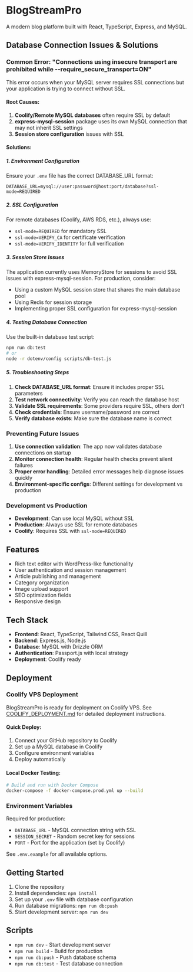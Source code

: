 # BlogStreamPro

A modern blog platform built with React, TypeScript, Express, and MySQL.

## Database Connection Issues & Solutions

### Common Error: "Connections using insecure transport are prohibited while --require_secure_transport=ON"

This error occurs when your MySQL server requires SSL connections but your application is trying to connect without SSL.

#### Root Causes:
1. **Coolify/Remote MySQL databases** often require SSL by default
2. **express-mysql-session** package uses its own MySQL connection that may not inherit SSL settings
3. **Session store configuration** issues with SSL

#### Solutions:

##### 1. Environment Configuration
Ensure your `.env` file has the correct DATABASE_URL format:
```env
DATABASE_URL=mysql://user:password@host:port/database?ssl-mode=REQUIRED
```

##### 2. SSL Configuration
For remote databases (Coolify, AWS RDS, etc.), always use:
- `ssl-mode=REQUIRED` for mandatory SSL
- `ssl-mode=VERIFY_CA` for certificate verification
- `ssl-mode=VERIFY_IDENTITY` for full verification

##### 3. Session Store Issues
The application currently uses MemoryStore for sessions to avoid SSL issues with express-mysql-session. For production, consider:
- Using a custom MySQL session store that shares the main database pool
- Using Redis for session storage
- Implementing proper SSL configuration for express-mysql-session

##### 4. Testing Database Connection
Use the built-in database test script:
```bash
npm run db:test
# or
node -r dotenv/config scripts/db-test.js
```

##### 5. Troubleshooting Steps
1. **Check DATABASE_URL format**: Ensure it includes proper SSL parameters
2. **Test network connectivity**: Verify you can reach the database host
3. **Validate SSL requirements**: Some providers require SSL, others don't
4. **Check credentials**: Ensure username/password are correct
5. **Verify database exists**: Make sure the database name is correct

### Preventing Future Issues

1. **Use connection validation**: The app now validates database connections on startup
2. **Monitor connection health**: Regular health checks prevent silent failures
3. **Proper error handling**: Detailed error messages help diagnose issues quickly
4. **Environment-specific configs**: Different settings for development vs production

### Development vs Production

- **Development**: Can use local MySQL without SSL
- **Production**: Always use SSL for remote databases
- **Coolify**: Requires SSL with `ssl-mode=REQUIRED`

## Features

- Rich text editor with WordPress-like functionality
- User authentication and session management
- Article publishing and management
- Category organization
- Image upload support
- SEO optimization fields
- Responsive design

## Tech Stack

- **Frontend**: React, TypeScript, Tailwind CSS, React Quill
- **Backend**: Express.js, Node.js
- **Database**: MySQL with Drizzle ORM
- **Authentication**: Passport.js with local strategy
- **Deployment**: Coolify ready

## Deployment

### Coolify VPS Deployment

BlogStreamPro is ready for deployment on Coolify VPS. See [COOLIFY_DEPLOYMENT.md](./COOLIFY_DEPLOYMENT.md) for detailed deployment instructions.

#### Quick Deploy:
1. Connect your GitHub repository to Coolify
2. Set up a MySQL database in Coolify
3. Configure environment variables
4. Deploy automatically

#### Local Docker Testing:
```bash
# Build and run with Docker Compose
docker-compose -f docker-compose.prod.yml up --build
```

### Environment Variables

Required for production:
- `DATABASE_URL` - MySQL connection string with SSL
- `SESSION_SECRET` - Random secret key for sessions
- `PORT` - Port for the application (set by Coolify)

See `.env.example` for all available options.

## Getting Started

1. Clone the repository
2. Install dependencies: `npm install`
3. Set up your `.env` file with database configuration
4. Run database migrations: `npm run db:push`
5. Start development server: `npm run dev`

## Scripts

- `npm run dev` - Start development server
- `npm run build` - Build for production
- `npm run db:push` - Push database schema
- `npm run db:test` - Test database connection